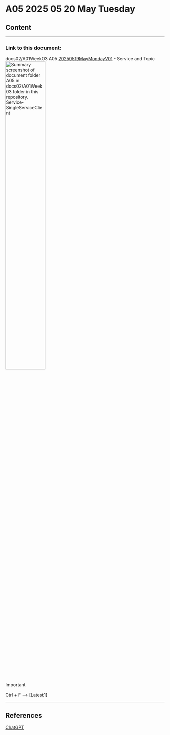 # A05 2025 05 20 May Tuesday

## Content

____

### Link to this document:

docs02/A01Week03 A05 [20250519MayMondayV01](docs02/A01Week03/A0520250520MayTuesdayV01.md) - Service and Topic <span><a href="docs02/A01Week03/A0520250520MayTuesdayV01.md"><img src="https://github.com/user-attachments/assets/3168538d-002c-4352-8dc8-ff6859677a39" alt="Summary screenshot of document folder A05 in docs02/A01Week03 folder in this repository. Service-SingleServiceClient" style="width:50%"></a></span>

> [!IMPORTANT]
> Ctrl + F --> [Latest1]

____


## References

[ChatGPT](https://chatgpt.com/)
